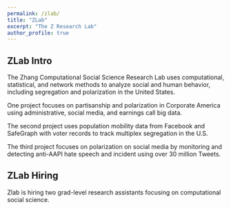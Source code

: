```yaml
---
permalink: /zlab/
title: "ZLab"
excerpt: "The Z Research Lab"
author_profile: true
---
```


## ZLab Intro

The Zhang Computational Social Science Research Lab uses computational, statistical, and network methods to analyze social and human behavior, including segregation and polarization in the United States.

One project focuses on partisanship and polarization in Corporate America using administrative, social media, and earnings call big data.

The second project uses population mobility data from Facebook and SafeGraph with voter records to track multiplex segregation in the U.S.

The third project focuses on polarization on social media by monitoring and detecting anti-AAPI hate speech and incident using over 30 million Tweets. 


## ZLab Hiring

Zlab is hiring two grad-level research assistants focusing on computational social science.
